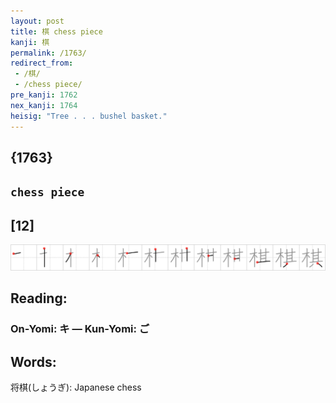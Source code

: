 ```yaml
---
layout: post
title: 棋 chess piece
kanji: 棋
permalink: /1763/
redirect_from:
 - /棋/
 - /chess piece/
pre_kanji: 1762
nex_kanji: 1764
heisig: "Tree . . . bushel basket."
---
```


## {1763}

## `chess piece`

## [12]

<div class="stroke"><img src="../images/E6A38B.png" /></div>

## Reading:

### On-Yomi: キ &mdash; Kun-Yomi: ご

## Words:

将棋(しょうぎ): Japanese chess
